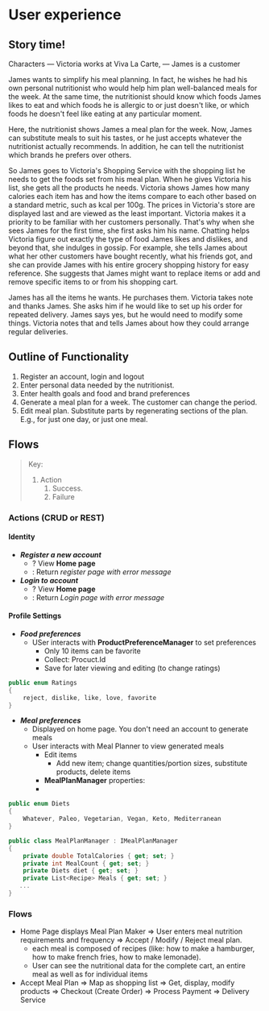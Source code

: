 # User experience 

## Story time! 

Characters
— Victoria works at Viva La Carte,
— James is a customer

James wants to simplify his meal planning.  In fact, he wishes he had his own personal nutritionist who would help him plan well-balanced meals for the week. At the same time, the nutritionist should know which foods James likes to eat and which foods he is allergic to or just doesn't like, or which foods he doesn't feel like eating at any particular moment. 

Here, the nutritionist shows James a meal plan for the week. Now, James can substitute meals to suit his tastes, or he just accepts whatever the nutritionist actually recommends. In addition, he can tell the nutritionist which brands he prefers over others.

So James goes to Victoria's Shopping Service with the shopping list he needs to get the foods set from his meal plan. When he gives Victoria his list, she gets all the products he needs. Victoria shows James how many calories each item has and how the items compare to each other based on a standard metric, such as kcal per 100g. The prices in Victoria's store are displayed last and are viewed as the least important. Victoria makes it a priority to be familiar with her customers personally. That's why when she sees James for the first time, she first asks him his name. Chatting helps Victoria figure out exactly the type of food James likes and dislikes, and beyond that, she indulges in gossip. For example, she tells James about what her other customers have bought recently, what his friends got, and she can provide James with his entire grocery shopping history for easy reference. She suggests that James might want to replace items or add and remove specific items to or from his shopping cart. 

James has all the items he wants. He purchases them. Victoria takes note and thanks James. She asks him if he would like to set up his order for repeated delivery. James says yes, but he would need to modify some things. Victoria notes that and tells James about how they could arrange regular deliveries. 

## Outline of Functionality

1. Register an account, login and logout
2. Enter personal data needed by the nutritionist.
3. Enter health goals and food and brand preferences
4. Generate a meal plan for a week. The customer can change the period. 
5. Edit meal plan. Substitute parts by regenerating sections of the plan. E.g., for just one day, or just one meal. 


## Flows

> Key: 
> 1. Action
>     1. Success.
>     2. Failure

### Actions (CRUD or REST)

#### Identity 

- ***Register a new account***
    -  ? View **Home page**
    -  : Return *register page with error message*
- ***Login to account***
    - ?  View **Home page**
    - :  Return *Login page with error message*

#### Profile Settings

- ***Food preferences***
    - USer interacts with **ProductPreferenceManager** to set preferences
        - Only 10 items can be favorite
        - Collect: Procuct.Id
        - Save for later viewing and editing (to change ratings)

```csharp
public enum Ratings 
{
    reject, dislike, like, love, favorite
}

``` 

- ***Meal preferences***
    - Displayed on home page. You don't need an account to generate meals 
    -  User interacts with Meal Planner to view generated meals
        - Edit items 
            - Add new item; change quantities/portion sizes, substitute products, delete items
        - **MealPlanManager** properties: 
        - 
```csharp
public enum Diets 
{
    Whatever, Paleo, Vegetarian, Vegan, Keto, Mediterranean
}

public class MealPlanManager : IMealPlanManager
{
    private double TotalCalories { get; set; }
    private int MealCount { get; set; }
    private Diets diet { get; set; }
    private List<Recipe> Meals { get; set; }
   ... 
}
```

### Flows

- Home Page displays Meal Plan Maker ⇒ User enters meal nutrition requirements and frequency ⇒ Accept / Modify / Reject meal plan.  
    - each meal is composed of recipes (like: how to make a hamburger, how to make french fries, how to make lemonade). 
    - User can see the nutritional data for the complete cart, an entire meal as well as for individual items
- Accept Meal Plan ⇒ Map as shopping list ⇒  Get, display, modify products ⇒  Checkout (Create Order) ⇒ Process Payment ⇒ Delivery Service

